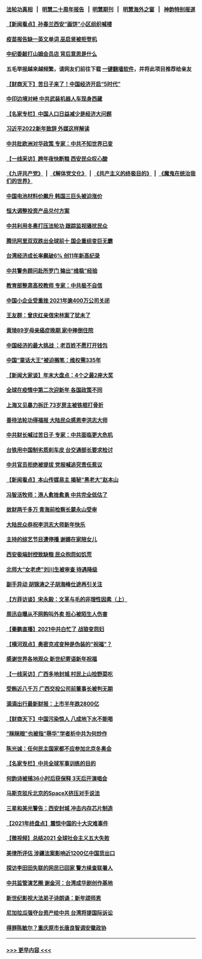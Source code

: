 #### [法轮功真相](https://github.com/gfw-breaker/truth/blob/master/README.md?t=0) &nbsp;&nbsp;|&nbsp;&nbsp; [明慧二十周年报告](https://github.com/gfw-breaker/mh-reports/blob/master/README.md?t=0) &nbsp;&nbsp;|&nbsp;&nbsp;[明慧期刊](https://github.com/gfw-breaker/mh-qikan) &nbsp;&nbsp;|&nbsp;&nbsp; [明慧海外之窗](https://github.com/gfw-breaker/mh-news/blob/master/README.md?t=0) &nbsp;&nbsp;|&nbsp;&nbsp; [神韵特别报道](https://github.com/gfw-breaker/mh-news/blob/master/shenyun.md?t=0)
#### [【新闻看点】孙春兰西安“画饼”小区组织喊楼](../pages/nsc413/n13473196.md?t=01011050) 
#### [疫苗报告缺一英文单词 巫启贤被拒登机](../pages/nsc413/n13473162.md?t=01011050) 
#### [中纪委敲打山姆会员店 背后意思是什么](../pages/nsc413/n13473152.md?t=01011050) 
#### 五毛举报越来越频繁，请网友们前往下载 [一键翻墙软件](https://github.com/gfw-breaker/ssr-accounts)，并将此项目推荐给亲友
#### [【财商天下】苦日子来了！中国经济开启“5时代”](../pages/nsc413/n13473136.md?t=01011050) 
#### [中印边境对峙 中共武装机器人车现身西藏](../pages/nsc413/n13473000.md?t=01011050) 
#### [【名家专栏】中国人口日益减少是经济大问题](../pages/nsc413/n13472487.md?t=01011050) 
#### [习近平2022新年致辞 外媒这样解读](../pages/nsc413/n13473044.md?t=01011050) 
#### [中共批欧洲对华政策 专家：中共不知世界已变](../pages/nsc413/n13472830.md?t=01011050) 
#### [【一线采访】跨年夜快断粮 西安民众叹心酸](../pages/nsc413/n13471692.md?t=01011050) 
#### [《九评共产党》](https://github.com/begood0513/9ping.md/blob/master/README.md) &nbsp;|&nbsp; [《解体党文化》](../../../../jtdwh.md/blob/master/README.md)  &nbsp;|&nbsp; [《共产主义的终极目的》](../../../../gczydzjmd.md/blob/master/README.md) &nbsp;|&nbsp; [《魔鬼在统治我们的世界》](../../../../mgztzwmdsj.md/blob/master/README.md) 
#### [中国电池材料价飙升 韩国三巨头被迫涨价](../pages/nsc413/n13472964.md?t=01011050) 
#### [恒大调整投资产品兑付方案](../pages/nsc413/n13472899.md?t=01011050) 
#### [中共利用冬奥打压法轮功 跟踪监视骚扰民众](../pages/nsc413/n13470868.md?t=01011050) 
#### [腾讯阿里双双跌出全球前十 国企重组变巨无霸](../pages/nsc413/n13472929.md?t=01011050) 
#### [台湾经济成长率飙破6% 创11年新高纪录](../pages/nsc413/n13471764.md?t=01011050) 
#### [中共警务顾问赴所罗门 输出“维稳”经验](../pages/nsc413/n13472863.md?t=01011050) 
#### [教育部整肃高校教师 专家：中共极不自信](../pages/nsc413/n13472592.md?t=01011050) 
#### [中国小企业受重挫 2021年逾400万公司关闭](../pages/nsc413/n13472720.md?t=01011050) 
#### [王友群：曾庆红亲信宋林案了犹未了](../pages/nsc413/n13470170.md?t=01011050) 
#### [黄琦89岁母亲癌症晚期 家中摔倒住院](../pages/nsc413/n13472571.md?t=01011050) 
#### [中国经济的最大挑战 ：老百姓不愿打开钱包](../pages/nsc413/n13472646.md?t=01011050) 
#### [中国“童话大王”被迫搁笔：维权需335年](../pages/nsc413/n13472655.md?t=01011050) 
#### [【新闻大家谈】年末大盘点：4个之最2座大奖](../pages/nsc413/n13472513.md?t=01011050) 
#### [全球在疫情中第二次迎新年 各国政策不同](../pages/nsc413/n13471946.md?t=01011050) 
#### [上海又见暴力拆迁 73岁房主被铁棍打骨折](../pages/nsc413/n13471929.md?t=01011050) 
#### [善待法轮功得福报 大陆民众感恩李洪志大师](../pages/nsc413/n13467244.md?t=01011050) 
#### [中共财长喊过苦日子 专家：中共面临更大危机](../pages/nsc413/n13471772.md?t=01011050) 
#### [台铁用中国制劣质刹车皮 台交通部长要求检讨](../pages/nsc413/n13471486.md?t=01011050) 
#### [中共官员拒绝被提拔 党报喊追究责任惹议](../pages/nsc413/n13471522.md?t=01011050) 
#### [【新闻看点】本山传媒易主 揭秘“黑老大”赵本山](../pages/nsc413/n13470048.md?t=01011050) 
#### [冯智活牧师：港人愈挫愈勇 中共完全低估了](../pages/nsc413/n13471284.md?t=01011050) 
#### [敛财两千多万 青海前检察长蒙永山受审](../pages/nsc413/n13471157.md?t=01011050) 
#### [大陆民众恭祝李洪志大师新年快乐](../pages/nsc413/n13471079.md?t=01011050) 
#### [主持的综艺节目遭停播 谢娜在家陪女儿](../pages/nsc413/n13470414.md?t=01011050) 
#### [西安极端封控致缺粮 民众抱怨如饥荒](../pages/nsc413/n13470974.md?t=01011050) 
#### [北师大“女老虎”刘川生被审查 待遇降级](../pages/nsc413/n13471012.md?t=01011050) 
#### [副手异动 胡锦涛之子胡海峰仕途再引关注](../pages/nsc413/n13470978.md?t=01011050) 
#### [【方菲访谈】宋永毅：文革与毛的非理性因素（上）](../pages/nsc413/n13469956.md?t=01011050) 
#### [周迅自曝从不网购叫外卖 担心被陌生人伤害](../pages/nsc413/n13470664.md?t=01011050) 
#### [【秦鹏直播】2021中共白忙了 战狼变怨妇](../pages/nsc413/n13470547.md?t=01011050) 
#### [【横河观点】奥密克戎变种是伪装的“祝福”？](../pages/nsc413/n13470713.md?t=01011050) 
#### [感谢世界各地观众 新世纪寄语新年祝福](../pages/nsc413/n13470567.md?t=01011050) 
#### [【一线采访】广西多地封城 村民上山捡野菜吃](../pages/nsc413/n13470745.md?t=01011050) 
#### [受贿近八千万 广西交投公司前董事长被判无期](../pages/nsc413/n13468834.md?t=01011050) 
#### [滴滴出行最新财报：上市半年跌2800亿](../pages/nsc413/n13470660.md?t=01011050) 
#### [【财商天下】中国污染惊人 八成地下水不能喝](../pages/nsc413/n13470147.md?t=01011050) 
#### [“眯眯眼”也被指“辱华”学者析中共为何炒作](../pages/nsc413/n13470444.md?t=01011050) 
#### [陈光诚：任何民主国家都不应参加北京冬奥会](../pages/nsc413/n13470340.md?t=01011050) 
#### [【名家专栏】中共全球军事训练的目的](../pages/nsc413/n13469389.md?t=01011050) 
#### [何韵诗被捕36小时后获保释 3天后开演唱会](../pages/nsc413/n13470267.md?t=01011050) 
#### [马斯克驳斥北京的SpaceX挤压对手说法](../pages/nsc413/n13470161.md?t=01011050) 
#### [三星和美光警告：西安封城 冲击内存芯片制造](../pages/nsc413/n13470234.md?t=01011050) 
#### [【2021年终盘点】震惊中国的十大灾难事件](../pages/nsc413/n13460977.md?t=01011050) 
#### [【微视频】总结2021 全球社会主义五大失败](../pages/nsc413/n13469856.md?t=01011050) 
#### [美律所评估 涉疆法案影响近1200亿中国货出口](../pages/nsc413/n13470109.md?t=01011050) 
#### [探访李田田失联的网民已回家 警方续查联署人](../pages/nsc413/n13469248.md?t=01011050) 
#### [中共监管演艺圈 谢金河：台湾成华剧创作基地](../pages/nsc413/n13468013.md?t=01011050) 
#### [新世纪影视大法弟子诗朗诵：新年颂师恩](../pages/nsc413/n13469887.md?t=01011050) 
#### [尼加拉瓜强夺台资产给中共 台湾将提国际诉讼](../pages/nsc413/n13469511.md?t=01011050) 
#### [得罪陈敏尔？重庆原市长唐良智调安徽政协](../pages/nsc413/n13469156.md?t=01011050) 

----
#### [ >>> 更早内容 <<< ](../indexes/nsc413-earlier.md)

